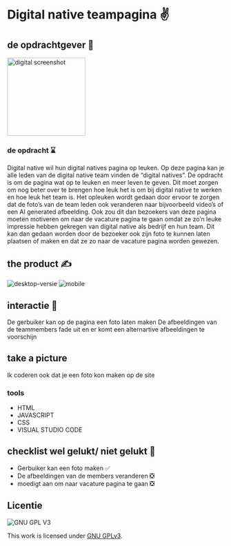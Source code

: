 
# Digital native teampagina ✌

## de opdrachtgever 🧠
<img width="181" alt="digital screenshot" src="https://user-images.githubusercontent.com/112857270/214790386-581cbea2-1e38-4208-b7ab-185f965b5beb.png">

### de opdracht ⌛

Digital native wil hun digital natives pagina op leuken. Op deze pagina kan je alle leden van
de digital native team vinden de “digital natives”.
De opdracht is om de pagina wat op te leuken en meer leven te geven. Dit moet zorgen om
nog beter over te brengen hoe leuk het is om bij digital native te werken en hoe leuk het
team is. Het opleuken wordt gedaan door ervoor te zorgen dat de foto’s van de team leden
ook veranderen naar bijvoorbeeld video’s of een AI generated afbeelding.
Ook zou dit dan bezoekers van deze pagina moeten motiveren om naar de vacature pagina
te gaan omdat ze zo’n leuke impressie hebben gekregen van digital native als bedrijf en hun
team. Dit kan dan gedaan worden door de bezoeker ook zijn foto te kunnen laten plaatsen
of maken en dat ze zo naar de vacature pagina worden gewezen.


## the product ✍
![desktop-versie](https://user-images.githubusercontent.com/112857270/214789816-0b8f422f-895c-45b6-b6a8-3282de309311.png)
![mobile](https://user-images.githubusercontent.com/112857270/214789977-b7458e50-e29c-4e0e-90fc-a50b573c2363.png)


## interactie 🤳
De gerbuiker kan op de pagina een foto laten maken
De afbeeldingen van de teammembers fade uit en er komt een alternartive afbeeldingen te voorschijn

## take a picture
Ik coderen ook dat je een foto kon maken op de site


### tools
-  HTML
-  JAVASCRIPT
-  CSS
-  VISUAL STUDIO CODE

## checklist wel gelukt/ niet gelukt 🦍
-   Gerbuiker kan een foto maken ✅
-   De  afbeeldingen van de members veranderen ❎
-   moedigt aan om naar vacature pagina te gaan ❎

## Licentie

![GNU GPL V3](https://www.gnu.org/graphics/gplv3-127x51.png)

This work is licensed under [GNU GPLv3](./LICENSE).
